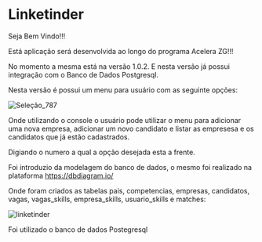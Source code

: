 # Linketinder

Seja Bem Vindo!!!

Está aplicação será desenvolvida ao longo do programa Acelera ZG!!!

No momento a mesma está na versão 1.0.2. E nesta versão já possui integração com o Banco de Dados Postgresql.

Nesta versão é possui um menu para usuário com as seguinte opções:

![Seleção_787](https://github.com/JoaquimLuan/Linketinder/assets/109047479/ae128a79-be1f-4c8c-ab1a-5e3eaa2cbfd2)



Onde utilizando o console o usuário pode utilizar o menu para adicionar uma nova empresa, 
adicionar um novo candidato e listar as empresesa e os candidatos que já estão cadastrados.

Digiando o numero a qual a opção desejada esta a frente.

Foi introduzio da modelagem do banco de dados, o mesmo foi realizado na plataforma https://dbdiagram.io/

Onde foram criados as tabelas pais, competencias, empresas, candidatos, vagas, vagas_skills, empresa_skills, usuario_skills e matches:

![linketinder](https://github.com/JoaquimLuan/Linketinder/assets/109047479/ac1d87b3-8275-4983-aea1-2ccd26692174)



Foi utilizado o banco de dados Postegresql




